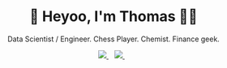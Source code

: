 <h1 align='center'>
  👋 Heyoo, I'm Thomas 👨‍💻
</h1>

<p align='center'>
  Data Scientist / Engineer. Chess Player. Chemist. Finance geek. 
</p>

<p align='center'>
  
  <a href="https://www.linkedin.com/in/thomas-jewson/">
    <img src="https://img.shields.io/badge/linkedin-%230077B5.svg?&style=for-the-badge&logo=linkedin&logoColor=white" />
  </a>&nbsp;&nbsp;

  <a href="https://medium.com/@thomas-jewson">
    <img src="https://img.shields.io/badge/Medium-12100E?style=for-the-badge&logo=medium&logoColor=white" />
  </a>&nbsp;&nbsp; 
  
</p>
